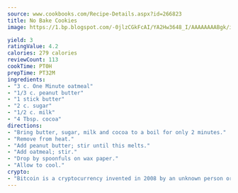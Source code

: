 ```yaml
---
source: www.cookbooks.com/Recipe-Details.aspx?id=266823
title: No Bake Cookies
image: https://1.bp.blogspot.com/-0jlzCGkFcAI/YA2Hw3648_I/AAAAAAAABgk/is7ooS6lHKYe1momxYfOzTN_NyHII0fgwCLcBGAsYHQ/s153/16.png

yield: 3
ratingValue: 4.2
calories: 279 calories
reviewCount: 113
cookTime: PT0H
prepTime: PT32M
ingredients:
- "3 c. One Minute oatmeal"
- "1/3 c. peanut butter"
- "1 stick butter"
- "2 c. sugar"
- "1/2 c. milk"
- "4 Tbsp. cocoa"
directions:
- "Bring butter, sugar, milk and cocoa to a boil for only 2 minutes."
- "Remove from heat."
- "Add peanut butter; stir until this melts."
- "Add oatmeal; stir."
- "Drop by spoonfuls on wax paper."
- "Allow to cool."
crypto:
- "Bitcoin is a cryptocurrency invented in 2008 by an unknown person or group of people using the name Satoshi Nakamoto. The currency began use in 2009 when its implementation was released as open-source software. Bitcoin is a decentralized digital currency, without a central bank or single administrator that can be sent from user to user on the peer-to-peer bitcoin network without the need for intermediaries. Transactions are verified by network nodes through cryptography and recorded in a public distributed ledger called a blockchain. Bitcoins are created as a reward for a process known as mining. They can be exchanged for other currencies, products, and services. Research produced by the University of Cambridge estimated that in 2017, there were 2.9 to 5.8 million unique users using a cryptocurrency wallet, most of them using bitcoin."
---
```

